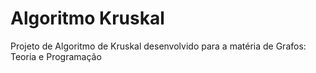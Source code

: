 # Algoritmo Kruskal

Projeto de Algoritmo de Kruskal desenvolvido para a matéria de Grafos: Teoria e Programação
